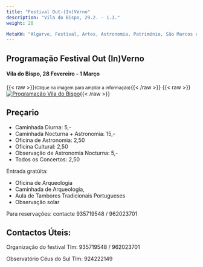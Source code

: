 ```yaml
---
title: "Festival Out-(In)Verno"
description: "Vila do Bispo, 29.2. - 1.3."
weight: 20

MetaKW: "Algarve, Festival, Artes, Astronomia, Património, São Marcos da Serra, Vila do Bispo, Lagoa"
---
```

## Programação Festival Out (In)Verno
#### Vila do Bispo, 28 Fevereiro - 1 Março
{{< raw >}}<small>(Clique na imagem para ampliar a informação)</small>{{< /raw >}}
{{< raw >}}<a href="../../../images/program-vila-do-bispo.jpg" target="_blank"><img src="../../../images/program-vila-do-bispo.jpg" alt="Programação Vila do Bispo" title="Programação Vila do Bispo"></a>{{< /raw >}}


## Preçario

- Caminhada Diurna: 5,-
- Caminhada Nocturna + Astronomia: 15,-
- Oficina de Astronomia: 2,50
- Oficina Cultural: 2,50
- Observação de Astronomia Nocturna: 5,-
- Todos os Concertos: 2,50

Entrada gratúita:

- Oficina de Arqueologia
- Caminhada de Arqueologia,
- Aula de Tambores Tradicionais Portugueses
- Observação solar

Para reservações: contacte 935719548 / 962023701

## Contactos Úteis:

Organização do festival
Tlm: 935719548 / 962023701

Observatório Céus do Sul
Tlm: 924222149
